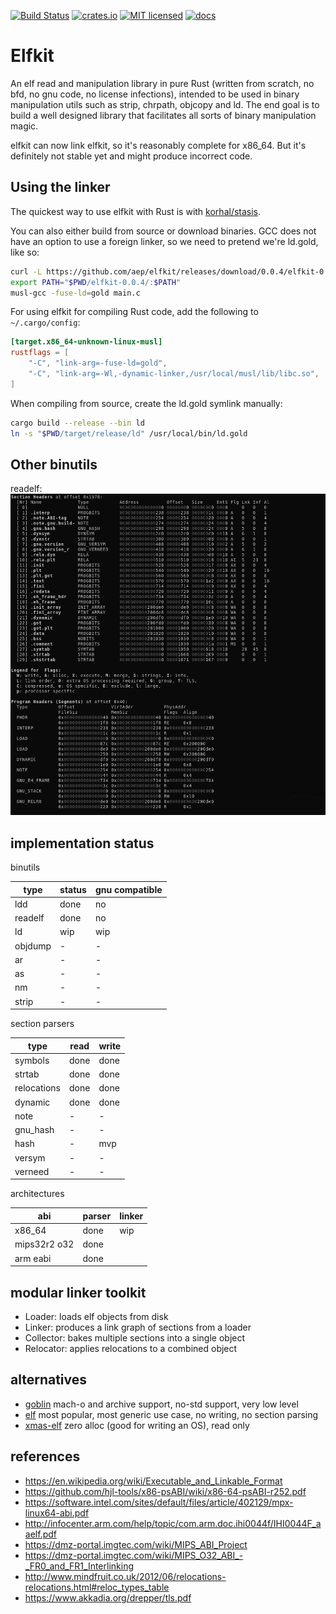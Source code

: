 [![Build Status](https://travis-ci.org/aep/elfkit.svg?branch=master)](https://travis-ci.org/aep/elfkit)
[![crates.io](http://meritbadge.herokuapp.com/elfkit)](https://crates.io/crates/elfkit)
[![MIT licensed](https://img.shields.io/badge/license-MIT-blue.svg)](./LICENSE-MIT)
[![docs](https://docs.rs/elfkit/badge.svg)](https://docs.rs/elfkit)


Elfkit
=========

An elf read and manipulation library in pure Rust (written from scratch, no bfd, no gnu code, no license infections),
intended to be used in binary manipulation utils such as strip, chrpath, objcopy and ld.
The end goal is to build a well designed library that facilitates all sorts of binary manipulation magic.

elfkit can now link elfkit, so it's reasonably complete for x86_64. But it's definitely not stable yet and might produce incorrect code.


Using the linker
---------------------

The quickest way to use elfkit with Rust is with [korhal/stasis](https://github.com/korhalio/stasis).

You can also either build from source or download binaries.
GCC does not have an option to use a foreign linker, so we need to pretend we're ld.gold, like so:

```sh
curl -L https://github.com/aep/elfkit/releases/download/0.0.4/elfkit-0.0.4.tar.xz | tar xvjf -
export PATH="$PWD/elfkit-0.0.4/:$PATH"
musl-gcc -fuse-ld=gold main.c
```

For using elfkit for compiling Rust code, add the following to `~/.cargo/config`:

```toml
[target.x86_64-unknown-linux-musl]
rustflags = [
    "-C", "link-arg=-fuse-ld=gold",
    "-C", "link-arg=-Wl,-dynamic-linker,/usr/local/musl/lib/libc.so",
]
```

When compiling from source, create the ld.gold symlink manually:

```sh
cargo build --release --bin ld
ln -s "$PWD/target/release/ld" /usr/local/bin/ld.gold
```


Other binutils
---------------------

readelf:
![screenshot](/bin/readelf-screenshot.png?raw=true)


implementation status
---------------------

binutils

| type         | status    | gnu compatible |
|--------------|-----------|----------------|
| ldd          | done      | no             |
| readelf      | done      | no             |
| ld           | wip       | wip            |
| objdump      | -         | -              |
| ar           | -         | -              |
| as           | -         | -              |
| nm           | -         | -              |
| strip        | -         | -              |

section parsers

| type         | read    | write   |
|--------------|---------|---------|
| symbols      | done    | done    |
| strtab       | done    | done    |
| relocations  | done    | done    |
| dynamic      | done    | done    |
| note         | -       | -       |
| gnu_hash     | -       | -       |
| hash         | -       | mvp     |
| versym       | -       | -       |
| verneed      | -       | -       |

architectures

| abi          | parser  | linker |
|--------------|---------|--------|
| x86_64       | done    | wip    |
| mips32r2 o32 | done    |        |
| arm eabi     | done    |        |


modular linker toolkit
---------------------

- Loader:       loads elf objects from disk
- Linker:       produces a link graph of sections from a loader
- Collector:    bakes multiple sections into a single object
- Relocator:    applies relocations to a combined object

alternatives
----------------

- [goblin](https://crates.io/crates/goblin) mach-o and archive support, no-std support, very low level
- [elf](https://crates.io/crates/elf) most popular, most generic use case, no writing, no section parsing
- [xmas-elf](https://github.com/nrc/xmas-elf) zero alloc (good for writing an OS), read only


references
---------------------
- https://en.wikipedia.org/wiki/Executable_and_Linkable_Format
- https://github.com/hjl-tools/x86-psABI/wiki/x86-64-psABI-r252.pdf
- https://software.intel.com/sites/default/files/article/402129/mpx-linux64-abi.pdf
- http://infocenter.arm.com/help/topic/com.arm.doc.ihi0044f/IHI0044F_aaelf.pdf
- https://dmz-portal.imgtec.com/wiki/MIPS_ABI_Project
- https://dmz-portal.imgtec.com/wiki/MIPS_O32_ABI_-_FR0_and_FR1_Interlinking
- http://www.mindfruit.co.uk/2012/06/relocations-relocations.html#reloc_types_table
- https://www.akkadia.org/drepper/tls.pdf
